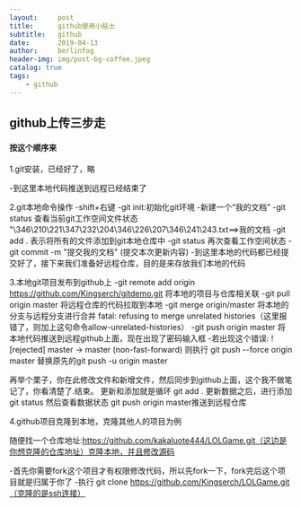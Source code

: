 ```yaml
---
layout:     post
title:      github使用小贴士
subtitle:   github
date:       2019-04-13
author:     berlinfog
header-img: img/post-bg-coffee.jpeg
catalog: true
tags:
    - github
---
```


## github上传三步走

#### 按这个顺序来 

1.git安装，已经好了，略

-到这里本地代码推送到远程已经结束了

2.git本地命令操作
-shift+右键
-git init:初始化git环境
-新建一个“我的文档”
-git status 查看当前git工作空间文件状态 "\346\210\221\347\232\204\346\226\207\346\241\243.txt==>我的文档
-git add . 表示将所有的文件添加到git本地仓库中
-git status 再次查看工作空间状态
-git commit -m "提交我的文档" (提交本次更新内容)
-到这里本地的代码都已经提交好了，接下来我们准备好远程仓库，目的是来存放我们本地的代码


3.本地git项目发布到github上
-git remote add origin https://github.com/Kingserch/gitdemo.git 将本地的项目与仓库相关联
-git pull origin master 将远程仓库的代码拉取到本地
-git merge origin/master 将本地的分支与远程分支进行合并
fatal: refusing to merge unrelated histories（这里报错了，则加上这句命令allow-unrelated-histories）
-git push origin master 将本地代码推送到远程github上面，现在出现了密码输入框
-若出现这个错误: ! [rejected] master -> master (non-fast-forward)
则执行 git push --force origin master 替换原先的git push -u origin master

再举个栗子，你在此修改文件和新增文件，然后同步到github上面，这个我不做笔记了，你看清楚了.结束。
更新和添加就是循环
git add . 更新数据之后，进行添加
git status 然后查看数据状态
git push origin master推送到远程仓库


4.github项目克隆到本地，克隆其他人的项目为例

随便找一个仓库地址:https://github.com/kakaluote444/LOLGame.git（这边是你想克隆的仓库地址）克隆本地，并且修改源码

-首先你需要fork这个项目才有权限修改代码，所以先fork一下，fork完后这个项目就是归属于你了
-执行 git clone https://github.com/Kingserch/LOLGame.git（克隆的是ssh连接）



